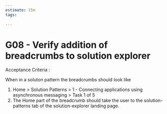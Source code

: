 ```yaml
---
estimate: 15m
tags:
  
---
```


# G08 - Verify addition of breadcrumbs to solution explorer

Acceptance Criteria :

When in a soluton pattern the breadcrumbs should look like

1. Home > Solution Patterns > 1 - Connecting applications using asynchronous messaging > Task 1 of 5
2. The Home part of the breadcrumb should take the user to the solution-patterns tab of the solution-explorer landing page.


